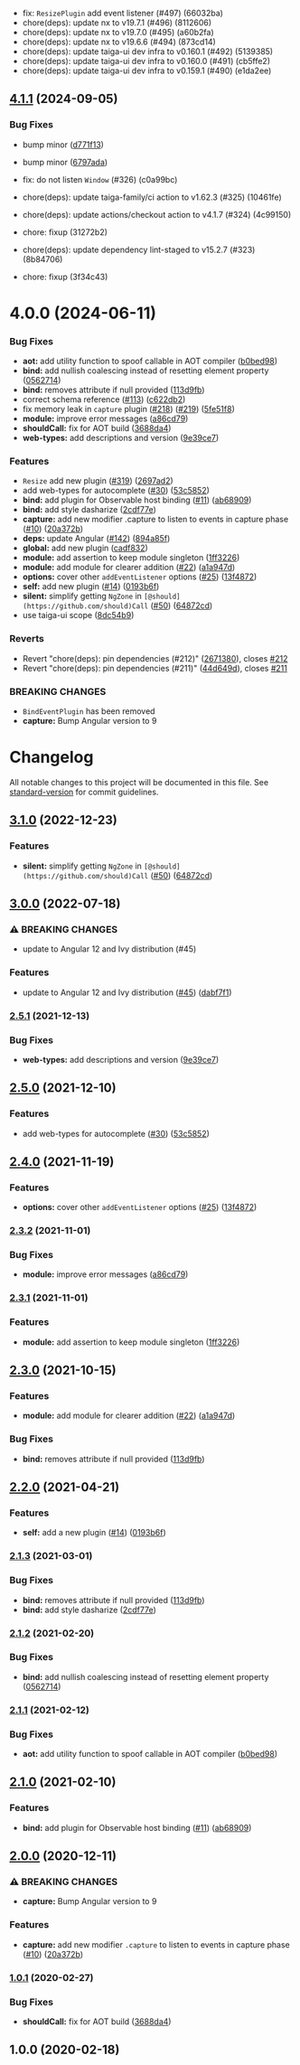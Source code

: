 

* fix: `ResizePlugin` add event listener (#497) (66032ba)
* chore(deps): update nx to v19.7.1 (#496) (8112606)
* chore(deps): update nx to v19.7.0 (#495) (a60b2fa)
* chore(deps): update nx to v19.6.6 (#494) (873cd14)
* chore(deps): update taiga-ui dev infra to v0.160.1 (#492) (5139385)
* chore(deps): update taiga-ui dev infra to v0.160.0 (#491) (cb5ffe2)
* chore(deps): update taiga-ui dev infra to v0.159.1 (#490) (e1da2ee)

## [4.1.1](https://github.com/taiga-family/ng-event-plugins/compare/v4.0.1...vnull) (2024-09-05)

### Bug Fixes

- bump minor
  ([d771f13](https://github.com/taiga-family/ng-event-plugins/commit/d771f133c939ddf7737472f246afdeff53adab10))
- bump minor
  ([6797ada](https://github.com/taiga-family/ng-event-plugins/commit/6797ada613576ba7e453660c47252706e6734942))

- fix: do not listen `Window` (#326) (c0a99bc)
- chore(deps): update taiga-family/ci action to v1.62.3 (#325) (10461fe)
- chore(deps): update actions/checkout action to v4.1.7 (#324) (4c99150)
- chore: fixup (31272b2)
- chore(deps): update dependency lint-staged to v15.2.7 (#323) (8b84706)
- chore: fixup (3f34c43)

# 4.0.0 (2024-06-11)

### Bug Fixes

- **aot:** add utility function to spoof callable in AOT compiler
  ([b0bed98](https://github.com/taiga-family/ng-event-plugins/commit/b0bed9801f43e5651283bca0817ec899cac7fd4b))
- **bind:** add nullish coalescing instead of resetting element property
  ([0562714](https://github.com/taiga-family/ng-event-plugins/commit/0562714e1fbbb6df84c8c8121e7fb54e32817779))
- **bind:** removes attribute if null provided
  ([113d9fb](https://github.com/taiga-family/ng-event-plugins/commit/113d9fb4e9ee969dc970a88efbace6ffcdab70af))
- correct schema reference ([#113](https://github.com/taiga-family/ng-event-plugins/issues/113))
  ([c622db2](https://github.com/taiga-family/ng-event-plugins/commit/c622db2b78993cf71534090561205631d1d6a008))
- fix memory leak in `capture` plugin ([#218](https://github.com/taiga-family/ng-event-plugins/issues/218))
  ([#219](https://github.com/taiga-family/ng-event-plugins/issues/219))
  ([5fe51f8](https://github.com/taiga-family/ng-event-plugins/commit/5fe51f8579ac8ea0e250527976ea5fc5531ed52d))
- **module:** improve error messages
  ([a86cd79](https://github.com/taiga-family/ng-event-plugins/commit/a86cd79a65c6aa632361bfea842ac80de1d9307b))
- **shouldCall:** fix for AOT build
  ([3688da4](https://github.com/taiga-family/ng-event-plugins/commit/3688da445a9d9792d7d4b2fe70c956099901e933))
- **web-types:** add descriptions and version
  ([9e39ce7](https://github.com/taiga-family/ng-event-plugins/commit/9e39ce77d5d33798e083b9c0176ecded9b46d13e))

### Features

- `Resize` add new plugin ([#319](https://github.com/taiga-family/ng-event-plugins/issues/319))
  ([2697ad2](https://github.com/taiga-family/ng-event-plugins/commit/2697ad2f8d815209a1f1a1535efbd139b8da2c28))
- add web-types for autocomplete ([#30](https://github.com/taiga-family/ng-event-plugins/issues/30))
  ([53c5852](https://github.com/taiga-family/ng-event-plugins/commit/53c58520fa0521dd658125211efd38c1ebe747d4))
- **bind:** add plugin for Observable host binding ([#11](https://github.com/taiga-family/ng-event-plugins/issues/11))
  ([ab68909](https://github.com/taiga-family/ng-event-plugins/commit/ab68909b583960f8991e3ea6673aa1a9b57dc5bf))
- **bind:** add style dasharize
  ([2cdf77e](https://github.com/taiga-family/ng-event-plugins/commit/2cdf77ea7fa73d98ef3ef9d11766330ef7e0be48))
- **capture:** add new modifier .capture to listen to events in capture phase
  ([#10](https://github.com/taiga-family/ng-event-plugins/issues/10))
  ([20a372b](https://github.com/taiga-family/ng-event-plugins/commit/20a372b1df077787e15cdb2b6806c842f6445978))
- **deps:** update Angular ([#142](https://github.com/taiga-family/ng-event-plugins/issues/142))
  ([894a85f](https://github.com/taiga-family/ng-event-plugins/commit/894a85fdfd69fd4771f493e6512dc2903972e5c0))
- **global:** add new plugin
  ([cadf832](https://github.com/taiga-family/ng-event-plugins/commit/cadf832c34592443bc6f16884078e5eddd6083fc))
- **module:** add assertion to keep module singleton
  ([1ff3226](https://github.com/taiga-family/ng-event-plugins/commit/1ff3226bb9f4667c39bd4b28844ab995b8f744e3))
- **module:** add module for clearer addition ([#22](https://github.com/taiga-family/ng-event-plugins/issues/22))
  ([a1a947d](https://github.com/taiga-family/ng-event-plugins/commit/a1a947d6a9970b716fb08cc5848466fabf4b6cce))
- **options:** cover other `addEventListener` options
  ([#25](https://github.com/taiga-family/ng-event-plugins/issues/25))
  ([13f4872](https://github.com/taiga-family/ng-event-plugins/commit/13f487298ee9715314a0f5afe178f35bb353bbb6))
- **self:** add new plugin ([#14](https://github.com/taiga-family/ng-event-plugins/issues/14))
  ([0193b6f](https://github.com/taiga-family/ng-event-plugins/commit/0193b6ff1efe9b85dcb0a748e65f5cc4a5ca8d63))
- **silent:** simplify getting `NgZone` in `[@should](https://github.com/should)Call`
  ([#50](https://github.com/taiga-family/ng-event-plugins/issues/50))
  ([64872cd](https://github.com/taiga-family/ng-event-plugins/commit/64872cd10145173d5121efbd1abf8d57363292b8))
- use taiga-ui scope
  ([8dc54b9](https://github.com/taiga-family/ng-event-plugins/commit/8dc54b9ec39b20e9d7947628c4a916215e8e7574))

### Reverts

- Revert "chore(deps): pin dependencies (#212)"
  ([2671380](https://github.com/taiga-family/ng-event-plugins/commit/26713803c354062b17925714506975667fae817c)), closes
  [#212](https://github.com/taiga-family/ng-event-plugins/issues/212)
- Revert "chore(deps): pin dependencies (#211)"
  ([44d649d](https://github.com/taiga-family/ng-event-plugins/commit/44d649d04ef3e3d90acf628ddd45b89164c3f27b)), closes
  [#211](https://github.com/taiga-family/ng-event-plugins/issues/211)

### BREAKING CHANGES

- `BindEventPlugin` has been removed
- **capture:** Bump Angular version to 9

# Changelog

All notable changes to this project will be documented in this file. See
[standard-version](https://github.com/conventional-changelog/standard-version) for commit guidelines.

## [3.1.0](https://github.com/TinkoffCreditSystems/ng-event-plugins/compare/v3.0.0...v3.1.0) (2022-12-23)

### Features

- **silent:** simplify getting `NgZone` in `[@should](https://github.com/should)Call`
  ([#50](https://github.com/TinkoffCreditSystems/ng-event-plugins/issues/50))
  ([64872cd](https://github.com/TinkoffCreditSystems/ng-event-plugins/commit/64872cd10145173d5121efbd1abf8d57363292b8))

## [3.0.0](https://github.com/TinkoffCreditSystems/ng-event-plugins/compare/v2.5.1...v3.0.0) (2022-07-18)

### ⚠ BREAKING CHANGES

- update to Angular 12 and Ivy distribution (#45)

### Features

- update to Angular 12 and Ivy distribution ([#45](https://github.com/TinkoffCreditSystems/ng-event-plugins/issues/45))
  ([dabf7f1](https://github.com/TinkoffCreditSystems/ng-event-plugins/commit/dabf7f1a7e7532dfd0b404ef3565580515240e20))

### [2.5.1](https://github.com/TinkoffCreditSystems/ng-event-plugins/compare/v2.5.0...v2.5.1) (2021-12-13)

### Bug Fixes

- **web-types:** add descriptions and version
  ([9e39ce7](https://github.com/TinkoffCreditSystems/ng-event-plugins/commit/9e39ce77d5d33798e083b9c0176ecded9b46d13e))

## [2.5.0](https://github.com/TinkoffCreditSystems/ng-event-plugins/compare/v2.4.0...v2.5.0) (2021-12-10)

### Features

- add web-types for autocomplete ([#30](https://github.com/TinkoffCreditSystems/ng-event-plugins/issues/30))
  ([53c5852](https://github.com/TinkoffCreditSystems/ng-event-plugins/commit/53c58520fa0521dd658125211efd38c1ebe747d4))

## [2.4.0](https://github.com/TinkoffCreditSystems/ng-event-plugins/compare/v2.3.2...v2.4.0) (2021-11-19)

### Features

- **options:** cover other `addEventListener` options
  ([#25](https://github.com/TinkoffCreditSystems/ng-event-plugins/issues/25))
  ([13f4872](https://github.com/TinkoffCreditSystems/ng-event-plugins/commit/13f487298ee9715314a0f5afe178f35bb353bbb6))

### [2.3.2](https://github.com/TinkoffCreditSystems/ng-event-plugins/compare/v2.3.1...v2.3.2) (2021-11-01)

### Bug Fixes

- **module:** improve error messages
  ([a86cd79](https://github.com/TinkoffCreditSystems/ng-event-plugins/commit/a86cd79a65c6aa632361bfea842ac80de1d9307b))

### [2.3.1](https://github.com/TinkoffCreditSystems/ng-event-plugins/compare/v2.3.0...v2.3.1) (2021-11-01)

### Features

- **module:** add assertion to keep module singleton
  ([1ff3226](https://github.com/TinkoffCreditSystems/ng-event-plugins/commit/1ff3226bb9f4667c39bd4b28844ab995b8f744e3))

## [2.3.0](https://github.com/TinkoffCreditSystems/ng-event-plugins/compare/v2.1.2...v2.3.0) (2021-10-15)

### Features

- **module:** add module for clearer addition
  ([#22](https://github.com/TinkoffCreditSystems/ng-event-plugins/issues/22))
  ([a1a947d](https://github.com/TinkoffCreditSystems/ng-event-plugins/commit/a1a947d6a9970b716fb08cc5848466fabf4b6cce))

### Bug Fixes

- **bind:** removes attribute if null provided
  ([113d9fb](https://github.com/TinkoffCreditSystems/ng-event-plugins/commit/113d9fb4e9ee969dc970a88efbace6ffcdab70af))

## [2.2.0](https://github.com/TinkoffCreditSystems/ng-event-plugins/compare/v2.1.2...v2.2.0) (2021-04-21)

### Features

- **self:** add a new plugin ([#14](https://github.com/TinkoffCreditSystems/ng-event-plugins/issues/14))
  ([0193b6f](https://github.com/TinkoffCreditSystems/ng-event-plugins/commit/0193b6ff1efe9b85dcb0a748e65f5cc4a5ca8d63))

### [2.1.3](https://github.com/TinkoffCreditSystems/ng-event-plugins/compare/v2.1.2...v2.1.3) (2021-03-01)

### Bug Fixes

- **bind:** removes attribute if null provided
  ([113d9fb](https://github.com/TinkoffCreditSystems/ng-event-plugins/commit/113d9fb4e9ee969dc970a88efbace6ffcdab70af))
- **bind:** add style dasharize
  ([2cdf77e](https://github.com/TinkoffCreditSystems/ng-event-plugins/commit/2cdf77ea7fa73d98ef3ef9d11766330ef7e0be48))

### [2.1.2](https://github.com/TinkoffCreditSystems/ng-event-plugins/compare/v2.1.1...v2.1.2) (2021-02-20)

### Bug Fixes

- **bind:** add nullish coalescing instead of resetting element property
  ([0562714](https://github.com/TinkoffCreditSystems/ng-event-plugins/commit/0562714e1fbbb6df84c8c8121e7fb54e32817779))

### [2.1.1](https://github.com/TinkoffCreditSystems/ng-event-plugins/compare/v2.1.0...v2.1.1) (2021-02-12)

### Bug Fixes

- **aot:** add utility function to spoof callable in AOT compiler
  ([b0bed98](https://github.com/TinkoffCreditSystems/ng-event-plugins/commit/b0bed9801f43e5651283bca0817ec899cac7fd4b))

## [2.1.0](https://github.com/TinkoffCreditSystems/ng-event-plugins/compare/v2.0.0...v2.1.0) (2021-02-10)

### Features

- **bind:** add plugin for Observable host binding
  ([#11](https://github.com/TinkoffCreditSystems/ng-event-plugins/issues/11))
  ([ab68909](https://github.com/TinkoffCreditSystems/ng-event-plugins/commit/ab68909b583960f8991e3ea6673aa1a9b57dc5bf))

## [2.0.0](https://github.com/TinkoffCreditSystems/ng-event-plugins/compare/v1.0.1...v2.0.0) (2020-12-11)

### ⚠ BREAKING CHANGES

- **capture:** Bump Angular version to 9

### Features

- **capture:** add new modifier `.capture` to listen to events in capture phase
  ([#10](https://github.com/TinkoffCreditSystems/ng-event-plugins/issues/10))
  ([20a372b](https://github.com/TinkoffCreditSystems/ng-event-plugins/commit/20a372b1df077787e15cdb2b6806c842f6445978))

### [1.0.1](https://github.com/TinkoffCreditSystems/ng-event-plugins/compare/v1.0.0...v1.0.1) (2020-02-27)

### Bug Fixes

- **shouldCall:** fix for AOT build ([3688da4](https://github.com/TinkoffCreditSystems/ng-event-plugins/commit/3688da4))

## 1.0.0 (2020-02-18)
